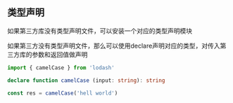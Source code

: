 ## 类型声明
如果第三方库没有类型声明文件，可以安装一个对应的类型声明模块

如果第三方没有类型声明文件，那么可以使用declare声明对应的类型，对传入第三方库的参数和返回值做声明

```typescript
import { camelCase } from 'lodash'

declare function camelCase (input: string): string

const res = camelCase('hell world')

```
